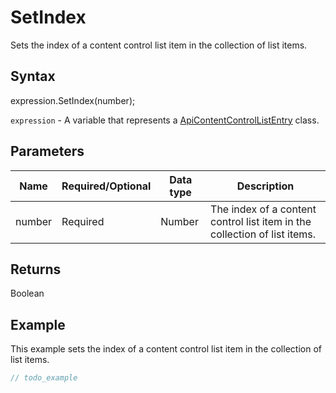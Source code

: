 # SetIndex

Sets the index of a content control list item in the collection of list items.

## Syntax

expression.SetIndex(number);

`expression` - A variable that represents a [ApiContentControlListEntry](../ApiContentControlListEntry.md) class.

## Parameters

| **Name** | **Required/Optional** | **Data type** | **Description** |
| ------------- | ------------- | ------------- | ------------- |
| number | Required | Number | The index of a content control list item in the collection of list items. |

## Returns

Boolean

## Example

This example sets the index of a content control list item in the collection of list items.

```javascript
// todo_example
```